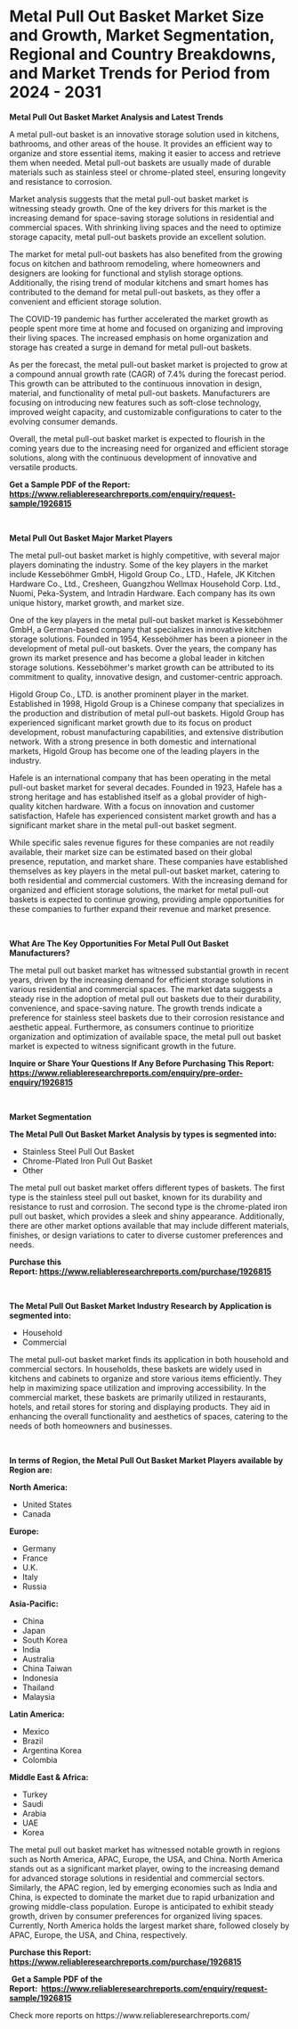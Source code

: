 <p><h1>Metal Pull Out Basket Market Size and Growth, Market Segmentation, Regional and Country Breakdowns, and Market Trends for Period from 2024 -  2031</h1></p><p><strong>Metal Pull Out Basket Market Analysis and Latest Trends</strong></p>
<p><p>A metal pull-out basket is an innovative storage solution used in kitchens, bathrooms, and other areas of the house. It provides an efficient way to organize and store essential items, making it easier to access and retrieve them when needed. Metal pull-out baskets are usually made of durable materials such as stainless steel or chrome-plated steel, ensuring longevity and resistance to corrosion.</p><p>Market analysis suggests that the metal pull-out basket market is witnessing steady growth. One of the key drivers for this market is the increasing demand for space-saving storage solutions in residential and commercial spaces. With shrinking living spaces and the need to optimize storage capacity, metal pull-out baskets provide an excellent solution.</p><p>The market for metal pull-out baskets has also benefited from the growing focus on kitchen and bathroom remodeling, where homeowners and designers are looking for functional and stylish storage options. Additionally, the rising trend of modular kitchens and smart homes has contributed to the demand for metal pull-out baskets, as they offer a convenient and efficient storage solution.</p><p>The COVID-19 pandemic has further accelerated the market growth as people spent more time at home and focused on organizing and improving their living spaces. The increased emphasis on home organization and storage has created a surge in demand for metal pull-out baskets.</p><p>As per the forecast, the metal pull-out basket market is projected to grow at a compound annual growth rate (CAGR) of 7.4% during the forecast period. This growth can be attributed to the continuous innovation in design, material, and functionality of metal pull-out baskets. Manufacturers are focusing on introducing new features such as soft-close technology, improved weight capacity, and customizable configurations to cater to the evolving consumer demands.</p><p>Overall, the metal pull-out basket market is expected to flourish in the coming years due to the increasing need for organized and efficient storage solutions, along with the continuous development of innovative and versatile products.</p></p>
<p><strong>Get a Sample PDF of the Report:&nbsp; <a href="https://www.reliableresearchreports.com/enquiry/request-sample/1926815">https://www.reliableresearchreports.com/enquiry/request-sample/1926815</a></strong></p>
<p>&nbsp;</p>
<p><strong>Metal Pull Out Basket Major Market Players</strong></p>
<p><p>The metal pull-out basket market is highly competitive, with several major players dominating the industry. Some of the key players in the market include Kesseböhmer GmbH, Higold Group Co., LTD., Hafele, JK Kitchen Hardware Co., Ltd., Cresheen, Guangzhou Wellmax Household Corp. Ltd., Nuomi, Peka-System, and Intradin Hardware. Each company has its own unique history, market growth, and market size.</p><p>One of the key players in the metal pull-out basket market is Kesseböhmer GmbH, a German-based company that specializes in innovative kitchen storage solutions. Founded in 1954, Kesseböhmer has been a pioneer in the development of metal pull-out baskets. Over the years, the company has grown its market presence and has become a global leader in kitchen storage solutions. Kesseböhmer's market growth can be attributed to its commitment to quality, innovative design, and customer-centric approach.</p><p>Higold Group Co., LTD. is another prominent player in the market. Established in 1998, Higold Group is a Chinese company that specializes in the production and distribution of metal pull-out baskets. Higold Group has experienced significant market growth due to its focus on product development, robust manufacturing capabilities, and extensive distribution network. With a strong presence in both domestic and international markets, Higold Group has become one of the leading players in the industry.</p><p>Hafele is an international company that has been operating in the metal pull-out basket market for several decades. Founded in 1923, Hafele has a strong heritage and has established itself as a global provider of high-quality kitchen hardware. With a focus on innovation and customer satisfaction, Hafele has experienced consistent market growth and has a significant market share in the metal pull-out basket segment.</p><p>While specific sales revenue figures for these companies are not readily available, their market size can be estimated based on their global presence, reputation, and market share. These companies have established themselves as key players in the metal pull-out basket market, catering to both residential and commercial customers. With the increasing demand for organized and efficient storage solutions, the market for metal pull-out baskets is expected to continue growing, providing ample opportunities for these companies to further expand their revenue and market presence.</p></p>
<p>&nbsp;</p>
<p><strong>What Are The Key Opportunities For Metal Pull Out Basket Manufacturers?</strong></p>
<p><p>The metal pull out basket market has witnessed substantial growth in recent years, driven by the increasing demand for efficient storage solutions in various residential and commercial spaces. The market data suggests a steady rise in the adoption of metal pull out baskets due to their durability, convenience, and space-saving nature. The growth trends indicate a preference for stainless steel baskets due to their corrosion resistance and aesthetic appeal. Furthermore, as consumers continue to prioritize organization and optimization of available space, the metal pull out basket market is expected to witness significant growth in the future.</p></p>
<p><strong>Inquire or Share Your Questions If Any Before Purchasing This Report: <a href="https://www.reliableresearchreports.com/enquiry/pre-order-enquiry/1926815">https://www.reliableresearchreports.com/enquiry/pre-order-enquiry/1926815</a></strong></p>
<p>&nbsp;</p>
<p><strong>Market Segmentation</strong></p>
<p><strong>The Metal Pull Out Basket Market Analysis by types is segmented into:</strong></p>
<p><ul><li>Stainless Steel Pull Out Basket</li><li>Chrome-Plated Iron Pull Out Basket</li><li>Other</li></ul></p>
<p><p>The metal pull out basket market offers different types of baskets. The first type is the stainless steel pull out basket, known for its durability and resistance to rust and corrosion. The second type is the chrome-plated iron pull out basket, which provides a sleek and shiny appearance. Additionally, there are other market options available that may include different materials, finishes, or design variations to cater to diverse customer preferences and needs.</p></p>
<p><strong>Purchase this Report:&nbsp;<a href="https://www.reliableresearchreports.com/purchase/1926815">https://www.reliableresearchreports.com/purchase/1926815</a></strong></p>
<p>&nbsp;</p>
<p><strong>The Metal Pull Out Basket Market Industry Research by Application is segmented into:</strong></p>
<p><ul><li>Household</li><li>Commercial</li></ul></p>
<p><p>The metal pull-out basket market finds its application in both household and commercial sectors. In households, these baskets are widely used in kitchens and cabinets to organize and store various items efficiently. They help in maximizing space utilization and improving accessibility. In the commercial market, these baskets are primarily utilized in restaurants, hotels, and retail stores for storing and displaying products. They aid in enhancing the overall functionality and aesthetics of spaces, catering to the needs of both homeowners and businesses.</p></p>
<p>&nbsp;</p>
<p><strong>In terms of Region, the Metal Pull Out Basket Market Players available by Region are:</strong></p>
<p>
    <p> <strong> North America: </strong>
        <ul>
            <li>United States</li>
            <li>Canada</li>
        </ul>
        </p> 
    <p> <strong> Europe: </strong>
        <ul>
            <li>Germany</li>
            <li>France</li>
            <li>U.K.</li>
            <li>Italy</li>
            <li>Russia</li>
        </ul>
        </p> 
    <p> <strong> Asia-Pacific: </strong>
        <ul>
            <li>China</li>
            <li>Japan</li>
            <li>South Korea</li>
            <li>India</li>
            <li>Australia</li>
            <li>China Taiwan</li>
            <li>Indonesia</li>
            <li>Thailand</li>
            <li>Malaysia</li>
        </ul>
        </p> 
    <p> <strong> Latin America: </strong>
        <ul>
            <li>Mexico</li>
            <li>Brazil</li>
            <li>Argentina Korea</li>
            <li>Colombia</li>
        </ul>
        </p> 
    <p> <strong> Middle East & Africa: </strong>
        <ul>
            <li>Turkey</li>
            <li>Saudi</li>
            <li>Arabia</li>
            <li>UAE</li>
            <li>Korea</li>
        </ul>
    </p>
    </p>
<p><p>The metal pull out basket market has witnessed notable growth in regions such as North America, APAC, Europe, the USA, and China. North America stands out as a significant market player, owing to the increasing demand for advanced storage solutions in residential and commercial sectors. Similarly, the APAC region, led by emerging economies such as India and China, is expected to dominate the market due to rapid urbanization and growing middle-class population. Europe is anticipated to exhibit steady growth, driven by consumer preferences for organized living spaces. Currently, North America holds the largest market share, followed closely by APAC, Europe, the USA, and China, respectively.</p></p>
<p><strong>Purchase this Report: <a href="https://www.reliableresearchreports.com/purchase/1926815">https://www.reliableresearchreports.com/purchase/1926815</a></strong></p>
<p>&nbsp;<strong>Get a Sample PDF of the Report:&nbsp;&nbsp;<a href="https://www.reliableresearchreports.com/enquiry/request-sample/1926815">https://www.reliableresearchreports.com/enquiry/request-sample/1926815</a></strong></p>
<p><strong></strong></p>
<p>Check more reports on https://www.reliableresearchreports.com/</p>